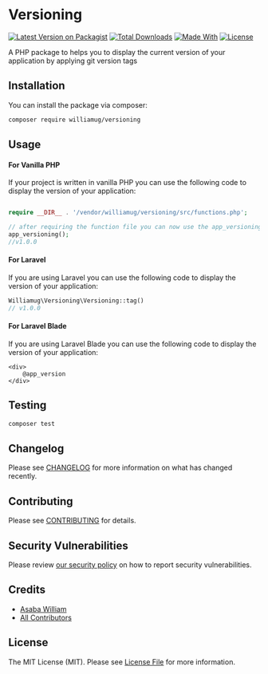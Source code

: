 # Versioning

[![Latest Version on Packagist](https://img.shields.io/packagist/v/williamug/versioning.svg?style=flat-square)](https://packagist.org/packages/williamug/versioning/stats#major/all)
[![Total Downloads](https://img.shields.io/packagist/dt/williamug/versioning.svg?style=flat-square)](https://packagist.org/packages/williamug/versioning/stats)
[![Made With](https://img.shields.io/badge/made_with-php-blue)](/docs/requirements/)
[![License](https://img.shields.io/packagist/l/williamug/versioning.svg)](https://github.com/williamug/versioning/blob/master/LICENSE.txt)



A PHP package to helps you to display the current version of your application by applying git version tags

## Installation

You can install the package via composer:

```bash
composer require williamug/versioning
```


## Usage

#### For Vanilla PHP
If your project is written in vanilla PHP you can use the following code to display the version of your application:
```php

require __DIR__ . '/vendor/williamug/versioning/src/functions.php';

// after requiring the function file you can now use the app_versioning() function to display the version of your application
app_versioning();
//v1.0.0
```

#### For Laravel
If you are using Laravel you can use the following code to display the version of your application:

```php
Williamug\Versioning\Versioning::tag()
// v1.0.0
```

#### For Laravel Blade
If you are using Laravel Blade you can use the following code to display the version of your application:
```blade
<div>
    @app_version
</div>
```

## Testing

```bash
composer test
```

## Changelog

Please see [CHANGELOG](CHANGELOG.md) for more information on what has changed recently.

## Contributing

Please see [CONTRIBUTING](CONTRIBUTING.md) for details.

## Security Vulnerabilities

Please review [our security policy](../../security/policy) on how to report security vulnerabilities.

## Credits

- [Asaba William](https://github.com/williamug)
- [All Contributors](../../contributors)

## License

The MIT License (MIT). Please see [License File](LICENSE.md) for more information.
